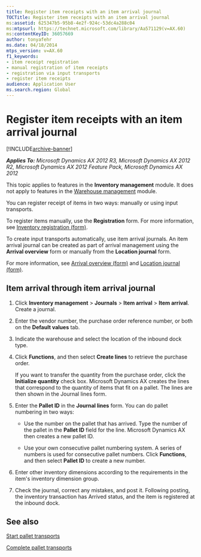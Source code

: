 ```yaml
---
title: Register item receipts with an item arrival journal
TOCTitle: Register item receipts with an item arrival journal
ms:assetid: 625347b5-95b8-4e2f-924c-53dc4a288c04
ms:mtpsurl: https://technet.microsoft.com/library/Aa571129(v=AX.60)
ms:contentKeyID: 36057669
author: tonyafehr
ms.date: 04/18/2014
mtps_version: v=AX.60
f1_keywords:
- item receipt registration
- manual registration of item receipts
- registration via input transports
- register item receipts
audience: Application User
ms.search.region: Global
---
```


# Register item receipts with an item arrival journal 


[!INCLUDE[archive-banner](includes/archive-banner.md)]


_**Applies To:** Microsoft Dynamics AX 2012 R3, Microsoft Dynamics AX 2012 R2, Microsoft Dynamics AX 2012 Feature Pack, Microsoft Dynamics AX 2012_

This topic applies to features in the **Inventory management** module. It does not apply to features in the [Warehouse management](warehouse-management.md) module.

You can register receipt of items in two ways: manually or using input transports.

To register items manually, use the **Registration** form. For more information, see [Inventory registration (form)](https://technet.microsoft.com/library/aa615731\(v=ax.60\)).

To create input transports automatically, use item arrival journals. An item arrival journal can be created as part of arrival management using the **Arrival overview** form or manually from the **Location journal** form.

For more information, see [Arrival overview (form)](https://technet.microsoft.com/library/hh227654\(v=ax.60\)) and [Location journal (form)](https://technet.microsoft.com/library/aa584822\(v=ax.60\)).

## Item arrival through item arrival journal

1.  Click **Inventory management** \> **Journals** \> **Item arrival** \> **Item arrival**. Create a journal.

2.  Enter the vendor number, the purchase order reference number, or both on the **Default values** tab.

3.  Indicate the warehouse and select the location of the inbound dock type.

4.  Click **Functions**, and then select **Create lines** to retrieve the purchase order.
    
    If you want to transfer the quantity from the purchase order, click the **Initialize quantity** check box. Microsoft Dynamics AX creates the lines that correspond to the quantity of items that fit on a pallet. The lines are then shown in the Journal lines form.

5.  Enter the **Pallet ID** in the **Journal lines** form. You can do pallet numbering in two ways:
    
      - Use the number on the pallet that has arrived. Type the number of the pallet in the **Pallet ID** field for the line. Microsoft Dynamics AX then creates a new pallet ID.
    
      - Use your own consecutive pallet numbering system. A series of numbers is used for consecutive pallet numbers. Click **Functions**, and then select **Pallet ID** to create a new number.

6.  Enter other inventory dimensions according to the requirements in the item's inventory dimension group.

7.  Check the journal, correct any mistakes, and post it. Following posting, the inventory transaction has Arrived status, and the item is registered at the inbound dock.

## See also

[Start pallet transports](start-pallet-transports.md)

[Complete pallet transports](complete-pallet-transports.md)

  


